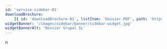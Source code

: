 ```yaml
---
id: 'service-sidebar-01'
downloadBrochure:
    [{ id: 'downloadBrochure-01', listItem: 'Dossier.PDF', path: 'https://drive.google.com/file/d/1GbbjsXcd-m6v6ONXk2O9B9kH7yxMQwCS/view?usp=sharing' }]
widgetBanner: '/images/sidebar/banner/sidebar-widget.jpg'
widgetBannerAlt: 'Dossier Grupal SL'
---
```


n
